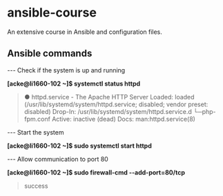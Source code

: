 # ansible-course

An extensive course in Ansible and configuration files.

## Ansible commands
--- Check if the system is up and running

**[acke@li1660-102 ~]$ systemctl status httpd**

> ● httpd.service - The Apache HTTP Server
>    Loaded: loaded (/usr/lib/systemd/system/httpd.service; disabled; vendor preset: disabled)
>   Drop-In: /usr/lib/systemd/system/httpd.service.d
>            └─php-fpm.conf
>    Active: inactive (dead)
>      Docs: man:httpd.service(8)


--- Start the system

**[acke@li1660-102 ~]$ sudo systemctl start httpd**


--- Allow communication to port 80

**[acke@li1660-102 ~]$ sudo firewall-cmd --add-port=80/tcp**

> success
